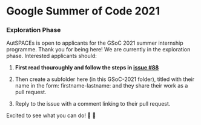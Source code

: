 # Google Summer of Code 2021

### Exploration Phase

AutSPACEs is open to applicants for the GSoC 2021 summer internship programme. 
Thank you for being here! 
We are currently in the exploration phase. 
Interested applicants should:

1. **First read thouroughly and follow the steps in [issue #88](https://github.com/GeorgiaHCA/AutSPACEs/issues/88)**

2. Then create a subfolder here (in this GSoC-2021 folder), titled with their name in the form: firstname-lastname: and they share their work as a pull request. 

3. Reply to the issue with a comment linking to their pull request. 

Excited to see what you can do! 🚀 🌟
